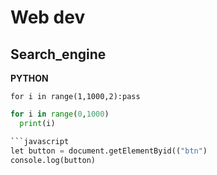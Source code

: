 # Web dev

## Search_engine

**PYTHON**

`for i in range(1,1000,2):pass`
```python
for i in range(0,1000)
  print(i)

```javascript
let button = document.getElementByid(("btn")
console.log(button)
```
